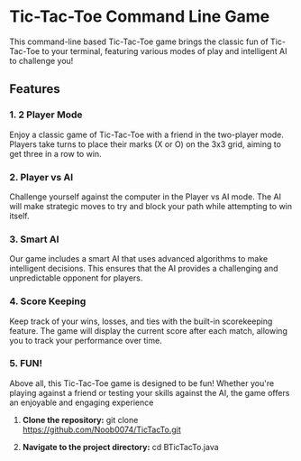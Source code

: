 # Tic-Tac-Toe Command Line Game

This command-line based Tic-Tac-Toe game brings the classic fun of Tic-Tac-Toe to your terminal, featuring various modes of play and intelligent AI to challenge you!

## Features

### 1. 2 Player Mode
Enjoy a classic game of Tic-Tac-Toe with a friend in the two-player mode. Players take turns to place their marks (X or O) on the 3x3 grid, aiming to get three in a row to win.

### 2. Player vs AI
Challenge yourself against the computer in the Player vs AI mode. The AI will make strategic moves to try and block your path while attempting to win itself.

### 3. Smart AI
Our game includes a smart AI that uses advanced algorithms to make intelligent decisions. This ensures that the AI provides a challenging and unpredictable opponent for players.

### 4. Score Keeping
Keep track of your wins, losses, and ties with the built-in scorekeeping feature. The game will display the current score after each match, allowing you to track your performance over time.

### 5. FUN!
Above all, this Tic-Tac-Toe game is designed to be fun! Whether you're playing against a friend or testing your skills against the AI, the game offers an enjoyable and engaging experience

1. **Clone the repository:**
    git clone https://github.com/Noob0074/TicTacTo.git

2. **Navigate to the project directory:**
    cd BTicTacTo.java


